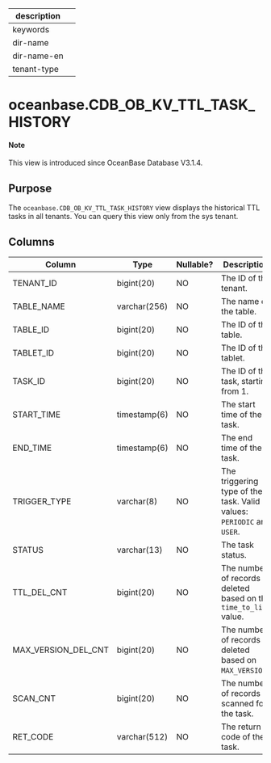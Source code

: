 | description ||
|---|---|
| keywords ||
| dir-name ||
| dir-name-en ||
| tenant-type ||

# oceanbase.CDB_OB_KV_TTL_TASK_HISTORY

<main id="notice" type='explain'>
  <h4>Note</h4>
  <p>This view is introduced since OceanBase Database V3.1.4. </p>
</main>

## Purpose

The `oceanbase.CDB_OB_KV_TTL_TASK_HISTORY` view displays the historical TTL tasks in all tenants. You can query this view only from the sys tenant. 

## Columns

| **Column** | **Type** | **Nullable?** | **Description** |
| --- | --- | --- | --- |
| TENANT_ID | bigint(20) | NO | The ID of the tenant. |
| TABLE_NAME | varchar(256) | NO | The name of the table. |
| TABLE_ID | bigint(20) | NO | The ID of the table. |
| TABLET_ID | bigint(20) | NO | The ID of the tablet. |
| TASK_ID | bigint(20) | NO | The ID of the task, starting from 1. |
| START_TIME | timestamp(6) | NO | The start time of the task. |
| END_TIME | timestamp(6) | NO | The end time of the task. |
| TRIGGER_TYPE | varchar(8) | NO | The triggering type of the task. Valid values: `PERIODIC` and `USER`. |
| STATUS | varchar(13) | NO | The task status. |
| TTL_DEL_CNT | bigint(20) | NO | The number of records deleted based on the `time_to_live` value. |
| MAX_VERSION_DEL_CNT | bigint(20) | NO | The number of records deleted based on `MAX_VERSION`. |
| SCAN_CNT | bigint(20) | NO | The number of records scanned for the task. |
| RET_CODE | varchar(512) | NO | The return code of the task. |
